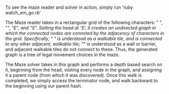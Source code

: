To see the maze reader and solver in action, simply run 'ruby watch_em_go.rb'

The Maze reader takes in a rectangular grid of the following characters: " ", "*", "E", and "S". Setting the head at 'S', it creates an undirected graph in which the connected nodes are connoted by the adjacency of characters in the grid. Specifically, " " is understood as a walkable tile, and is connected to any other adjacent, walkable tile; "*" is understood as a wall or barrier, and adjacent walkable tiles do not connect to these. Thus, the generated graph is a tree of legal movement choices in the maze.

The Maze solver takes in this graph and performs a depth based search on it, beginning from the head, visiting every node in the graph, and assigning it a parent node (from which it was discovered). Once this walk is completed, we simply access the terminator node, and walk backward to the beginning using our parent hash. 